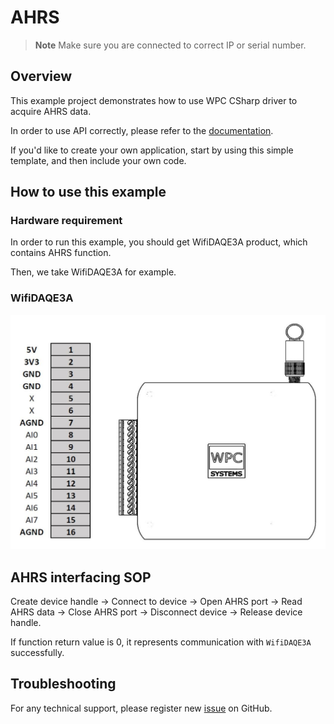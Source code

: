 # AHRS
> **Note**
> Make sure you are connected to correct IP or serial number.

## Overview

This example project demonstrates how to use WPC CSharp driver to acquire AHRS data.

In order to use API correctly, please refer to the [documentation](https://wpc-systems-ltd.github.io/WPC_CSharp_driver_release/).

If you'd like to create your own application, start by using this simple template, and then include your own code.

## How to use this example

### Hardware requirement

In order to run this example, you should get WifiDAQE3A product, which contains AHRS function.

Then, we take WifiDAQE3A for example.

### WifiDAQE3A

<img src="https://github.com/WPC-Systems-Ltd/WPC_CSharp_driver_release/blob/mAHRSn/Reference/Pinouts/pinout-WifiDAQE3A.JPG" alt="drawing" width="600"/>

## AHRS interfacing SOP

Create device handle -> Connect to device -> Open AHRS port -> Read AHRS data -> Close AHRS port -> Disconnect device -> Release device handle.

If function return value is 0, it represents communication with `WifiDAQE3A` successfully.

## Troubleshooting

For any technical support, please register new [issue](https://github.com/WPC-Systems-Ltd/WPC_CSharp_driver_release/issues) on GitHub.